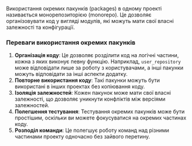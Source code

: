Використання окремих пакунків (packages) в одному проекті називається монорепозиторією (monorepo). Це дозволяє організовувати код у вигляді модулів, які можуть мати свої власні залежності та конфігурації.

### Переваги використання окремих пакунків

1. **Організація коду**: Це дозволяє розділити код на логічні частини, кожна з яких виконує певну функцію. Наприклад, `user_repository` може відповідати лише за роботу з користувачами, а інші пакунки можуть відповідати за інші аспекти додатку.
2. **Повторне використання коду**: Такі пакунки можуть бути використані в інших проектах без копіювання коду.
3. **Ізоляція залежностей**: Кожен пакунок може мати свої власні залежності, що дозволяє уникнути конфліктів між версіями залежностей.
4. **Полегшення тестування**: Тестування окремих пакунків може бути простішим, оскільки ви можете фокусуватися на окремих частинах коду.
5. **Розподіл команди**: Це полегшує роботу команд над різними частинами проекту одночасно без зайвого перетину.
